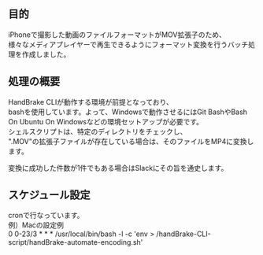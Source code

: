 ## 目的
iPhoneで撮影した動画のファイルフォーマットがMOV拡張子のため、<br>
様々なメディアプレイヤーで再生できるようにフォーマット変換を行うバッチ処理を作成しました。

## 処理の概要
HandBrake CLIが動作する環境が前提となっており、<br>
bashを使用しています。よって、Windowsで動作させるにはGit BashやBash On Ubuntu On Windowsなどの環境セットアップが必要です。<br>
シェルスクリプトは、特定のディレクトリをチェックし、<br>
".MOV"の拡張子ファイルが存在している場合は、そのファイルをMP4に変換します。<br>

変換に成功した件数が1件でもある場合はSlackにその旨を通史します。

## スケジュール設定
cronで行なっています。<br>
例）Macの設定例<br>
0 0-23/3 * * * /usr/local/bin/bash -l -c 'env > /handBrake-CLI-script/handBrake-automate-encoding.sh'
